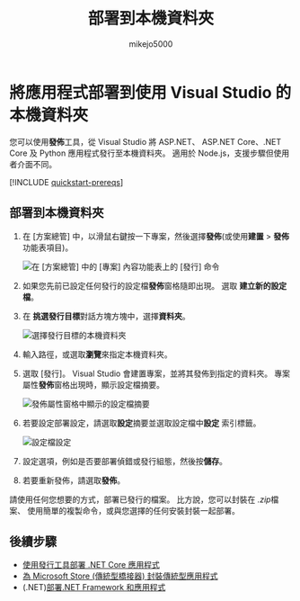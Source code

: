 ﻿---
title: 部署到本機資料夾
ms.custom: ''
ms.date: 06/22/2018
ms.technology: vs-ide-deployment
ms.topic: quickstart
helpviewer_keywords:
- deployment, local folder
ms.assetid: adb461c4-812a-4b8c-b2ab-96002379f6a9
author: mikejo5000
ms.author: mikejo
manager: douge
ms.workload:
- multiple
ms.openlocfilehash: 517698aa2e042d74138579dae3633930b338cd61
ms.sourcegitcommit: c57ae28181ffe14a30731736661bf59c3eff1211
ms.translationtype: MT
ms.contentlocale: zh-TW
ms.lasthandoff: 07/11/2018
ms.locfileid: "38781909"
---
# <a name="deploy-an-app-to-a-local-folder-using-visual-studio"></a>將應用程式部署到使用 Visual Studio 的本機資料夾

您可以使用**發佈**工具，從 Visual Studio 將 ASP.NET、 ASP.NET Core、.NET Core 及 Python 應用程式發行至本機資料夾。 適用於 Node.js，支援步驟但使用者介面不同。

[!INCLUDE [quickstart-prereqs](includes/quickstart-prereqs.md)]

## <a name="deploy-to-a-local-folder"></a>部署到本機資料夾

1. 在 [方案總管] 中，以滑鼠右鍵按一下專案，然後選擇**發佈**(或使用**建置** > **發佈**功能表項目)。

    ![在 [方案總管] 中的 [專案] 內容功能表上的 [發行] 命令](../deployment/media/quickstart-publish.png "選擇發行")

1. 如果您先前已設定任何發行的設定檔**發佈**窗格隨即出現。 選取 **建立新的設定檔**。

1. 在 **挑選發行目標**對話方塊方塊中，選擇**資料夾**。

    ![選擇發行目標的本機資料夾](../deployment/media/quickstart-publish-folder.png "選擇資料夾")

1. 輸入路徑，或選取**瀏覽**來指定本機資料夾。

1. 選取 [發行]。 Visual Studio 會建置專案，並將其發佈到指定的資料夾。 專案屬性**發佈**窗格出現時，顯示設定檔摘要。

    ![發佈屬性窗格中顯示的設定檔摘要](../deployment/media/quickstart-publish-folder-summary.png)

1. 若要設定部署設定，請選取**設定**摘要並選取設定檔中**設定** 索引標籤。

    ![設定檔設定](../deployment/media/quickstart-profile-settings.png "設定檔設定")

1. 設定選項，例如是否要部署偵錯或發行組態，然後按**儲存**。

1. 若要重新發佈，請選取**發佈**。

請使用任何您想要的方式，部署已發行的檔案。 比方說，您可以封裝在 *.zip*檔案、 使用簡單的複製命令，或與您選擇的任何安裝封裝一起部署。

## <a name="next-steps"></a>後續步驟

- [使用發行工具部署 .NET Core 應用程式](/dotnet/core/deploying/deploy-with-vs?toc=/visualstudio/deployment/toc.json&bc=/visualstudio/deployment/_breadcrumb/toc.json)
- [為 Microsoft Store (傳統型橋接器) 封裝傳統型應用程式](/windows/uwp/porting/desktop-to-uwp-packaging-dot-net?toc=/visualstudio/deployment/toc.json&bc=/visualstudio/deployment/_breadcrumb/toc.json)
- (.NET)[部署.NET Framework 和應用程式](/dotnet/framework/deployment/)
